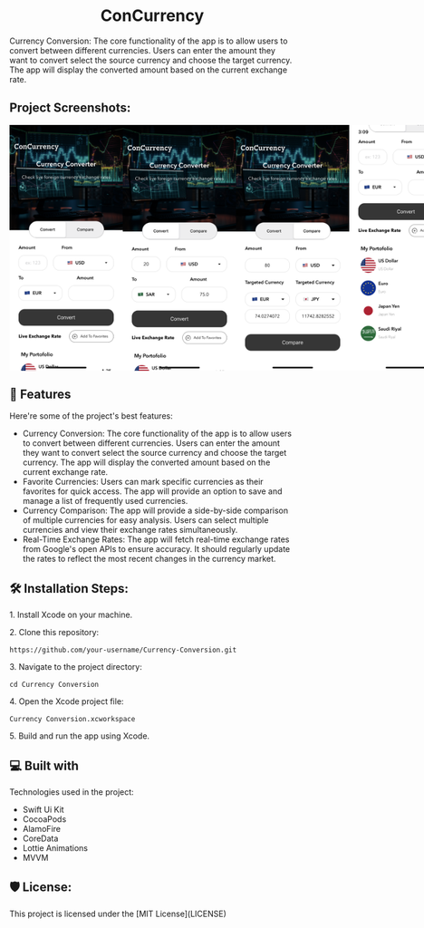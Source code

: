<h1 align="center" id="title">ConCurrency</h1>

<p id="description">Currency Conversion: The core functionality of the app is to allow users to convert between different currencies. Users can enter the amount they want to convert select the source currency and choose the target currency. The app will display the converted amount based on the current exchange rate.</p>

<h2>Project Screenshots:</h2>

<div style="display: flex;">
<img src="https://github.com/yasser74220/Currency-Conversion/blob/main/Screens/IMG_3150.PNG" alt="project-screenshot" width="200">  
<img src="https://github.com/yasser74220/Currency-Conversion/blob/main/Screens/IMG_3152.PNG" alt="project-screenshot" width="200"> 
<img src="https://github.com/yasser74220/Currency-Conversion/blob/main/Screens/IMG_3153.PNG" alt="project-screenshot" width="200"> 
<img src="https://github.com/yasser74220/Currency-Conversion/blob/main/Screens/IMG_3157.PNG" alt="project-screenshot" width="200"> 
<img src="https://github.com/yasser74220/Currency-Conversion/blob/main/Screens/IMG_3160.PNG" alt="project-screenshot" width="200"> 
<img src="https://github.com/yasser74220/Currency-Conversion/blob/main/Screens/IMG_3161.PNG" alt="project-screenshot" width="200"> 
<img src="https://github.com/yasser74220/Currency-Conversion/blob/main/Screens/IMG_3158.PNG" alt="project-screenshot" width="200"> 
<img src="https://github.com/yasser74220/Currency-Conversion/blob/main/Screens/IMG_3159.PNG" alt="project-screenshot" width="200"> 
</div>

<h2>🧐 Features</h2>

Here're some of the project's best features:

*   Currency Conversion: The core functionality of the app is to allow users to convert between different currencies. Users can enter the amount they want to convert select the source currency and choose the target currency. The app will display the converted amount based on the current exchange rate.
*   Favorite Currencies: Users can mark specific currencies as their favorites for quick access. The app will provide an option to save and manage a list of frequently used currencies.
*   Currency Comparison: The app will provide a side-by-side comparison of multiple currencies for easy analysis. Users can select multiple currencies and view their exchange rates simultaneously.
*   Real-Time Exchange Rates: The app will fetch real-time exchange rates from Google's open APIs to ensure accuracy. It should regularly update the rates to reflect the most recent changes in the currency market.

<h2>🛠️ Installation Steps:</h2>

<p>1. Install Xcode on your machine.</p>

<p>2. Clone this repository:</p>

```
https://github.com/your-username/Currency-Conversion.git
```

<p>3. Navigate to the project directory:</p>

```
cd Currency Conversion
```

<p>4. Open the Xcode project file:</p>

```
Currency Conversion.xcworkspace
```

<p>5. Build and run the app using Xcode.</p>

  
  
<h2>💻 Built with</h2>

Technologies used in the project:

*   Swift Ui Kit
*   CocoaPods
*   AlamoFire
*   CoreData
*   Lottie Animations
*   MVVM

<h2>🛡️ License:</h2>

This project is licensed under the \[MIT License\](LICENSE)
